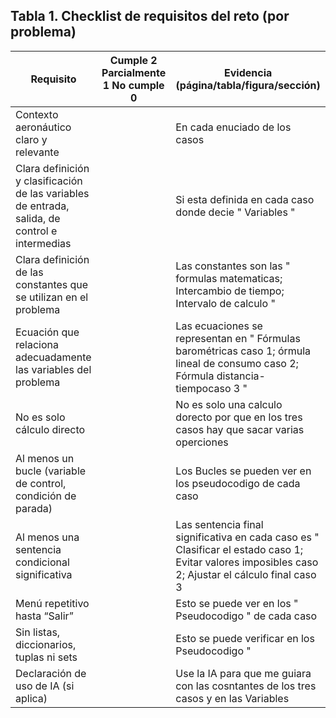 ## Tabla 1. Checklist de requisitos del reto (por problema)

| Requisito | Cumple           2 Parcialmente  1 No cumple     0 | Evidencia (página/tabla/figura/sección) |
| --- | --- | --- |
| Contexto aeronáutico claro y relevante |  | En  cada enuciado de los casos | 
| Clara definición y clasificación de las variables de entrada, salida, de control e intermedias |  | Si esta definida en cada caso donde decie " Variables " |
| Clara definición de las constantes que se utilizan en el problema |  | Las constantes son las " formulas matematicas; Intercambio de tiempo; Intervalo de calculo " |
| Ecuación que relaciona adecuadamente las variables del problema |  | Las ecuaciones se representan en " Fórmulas barométricas caso 1; órmula lineal de consumo caso 2; Fórmula distancia-tiempocaso 3 " |
| No es solo cálculo directo |  | No es solo una calculo dorecto por que en los tres casos hay que sacar varias operciones  |
| Al menos un bucle (variable de control, condición de parada) |  | Los Bucles se pueden ver en los pseudocodigo de cada caso |
| Al menos una sentencia condicional significativa |  | Las sentencia final significativa en cada caso es " Clasificar el estado caso 1; Evitar valores imposibles caso 2; Ajustar el cálculo final caso 3 |
| Menú repetitivo hasta “Salir” |  | Esto se puede ver en los " Pseudocodigo " de cada caso  |
| Sin listas, diccionarios, tuplas ni sets |  | Esto se puede verificar en los Pseudocodigo " |
| Declaración de uso de IA (si aplica) |  | Use la IA para que me guiara con las cosntantes de los tres casos y en las Variables |

